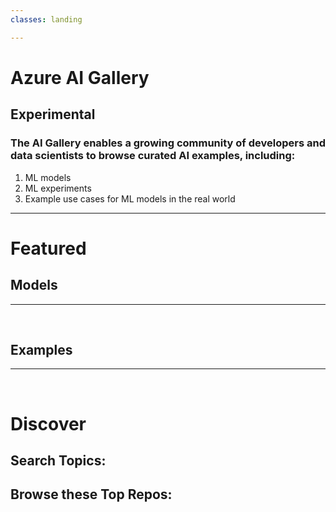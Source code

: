 ```yaml
---
classes: landing

---
```


<link rel="stylesheet" type="text/css" href="./src/content-scroller.css"/>
<link rel="stylesheet" type="text/css" href="./src/styles.css"/>
<script src="https://ajax.googleapis.com/ajax/libs/jquery/3.3.1/jquery.min.js"></script>
<script src="./dist/bundle.js"></script>

# Azure AI Gallery

## Experimental

### The AI Gallery enables a growing community of developers and data scientists to browse curated AI examples, including:

1. ML models
2. ML experiments
3. Example use cases for ML models in the real world

* * *

# Featured

## Models

<div id="models-container"></div>

* * *


<br/>

## Examples

<div id="examples-container"></div>

* * *
<br/>


# Discover
## Search Topics: 


<div id="search"></div>



## Browse these Top Repos: 


<div id="browse"></div>


<script type="text/javascript" src="./src/content-scroller.js"></script>
